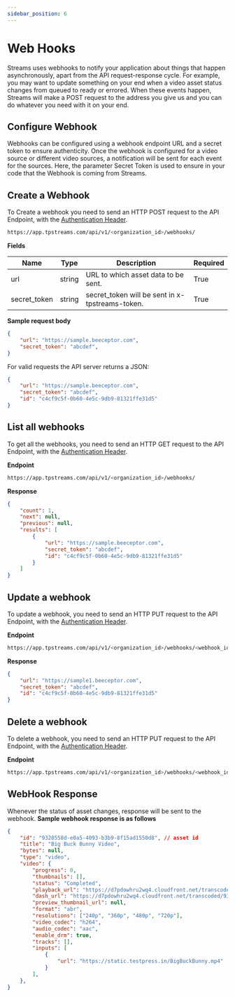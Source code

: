 ```yaml
---
sidebar_position: 6
---
```


# Web Hooks

Streams uses webhooks to notify your application about things that happen asynchronously, apart from the API request-response cycle. For example, you may want to update something on your end when a video asset status changes from queued to ready or errored. When these events happen, Streams will make a POST request to the address you give us and you can do whatever you need with it on your end.

## Configure Webhook

Webhooks can be configured using a webhook endpoint URL and a secret token to ensure authenticity. Once the webhook is configured for a video source or different video sources, a notification will be sent for each event for the sources. Here, the parameter Secret Token is used to ensure in your code that the Webhook is coming from Streams. 

## Create a Webhook

To Create a webhook you need to send an HTTP POST request to the API Endpoint, with the [Authentication Header](../server-api/authentication.md).

```bash
https://app.tpstreams.com/api/v1/<organization_id>/webhooks/
```
**Fields**

| Name             | Type         | Description |    Required  |
| -----------      | -----------  | ----------- |   ---------- |
| url       | string      |  URL to which asset data to be sent.           | True |
| secret_token            | string      |  secret_token will be sent in x-tpstreams-token.| True |


**Sample request body**

```json 
{
    "url": "https://sample.beeceptor.com",
    "secret_token": "abcdef",
}

```

For valid requests the API server returns a JSON:

```json
{
    "url": "https://sample.beeceptor.com",
    "secret_token": "abcdef",
    "id": "c4cf9c5f-0b60-4e5c-9db9-81321ffe31d5"
}
```

## List all webhooks
To get all the webhooks, you need to send an HTTP GET request to the API Endpoint, with the [Authentication Header](../server-api/authentication.md).

**Endpoint**
```bash
https://app.tpstreams.com/api/v1/<organization_id>/webhooks/
```

**Response**
```json
{
    "count": 1,
    "next": null,
    "previous": null,
    "results": [
        {
            "url": "https://sample.beeceptor.com",
            "secret_token": "abcdef",
            "id": "c4cf9c5f-0b60-4e5c-9db9-81321ffe31d5"
        }
    ]
}
```

## Update a webhook
To update a webhook, you need to send an HTTP PUT request to the API Endpoint, with the [Authentication Header](../server-api/authentication.md).

**Endpoint**
```bash
https://app.tpstreams.com/api/v1/<organization_id>/webhooks/<webhook_id>/
```

**Response**
```json
{
    "url": "https://sample1.beeceptor.com",
    "secret_token": "abcdef",
    "id": "c4cf9c5f-0b60-4e5c-9db9-81321ffe31d5"
}
```

## Delete a webhook
To delete a webhook, you need to send an HTTP PUT request to the API Endpoint, with the [Authentication Header](../server-api/authentication.md).

**Endpoint**
```bash
https://app.tpstreams.com/api/v1/<organization_id>/webhooks/<webhook_id>/
```

## WebHook Response
Whenever the status of asset changes, response will be sent to the webhook.
**Sample webhook response is as follows**
```json
{
    "id": "9328558d-e0a5-4093-b3b9-8f15ad1550d8", // asset id
    "title": "Big Buck Bunny Video",
    "bytes": null,
    "type": "video",
    "video": {
        "progress": 0,
        "thumbnails": [],
        "status": "Completed",
        "playback_url": "https://d7pdowhru2wq4.cloudfront.net/transcoded/9328558d-e0a5-4093-b3b9-8f15ad1550d8/video.m3u8",
        "dash_url": "https://d7pdowhru2wq4.cloudfront.net/transcoded/9328558d-e0a5-4093-b3b9-8f15ad1550d8/video.mpd",
        "preview_thumbnail_url": null,
        "format": "abr",
        "resolutions": ["240p", "360p", "480p", "720p"],
        "video_codec": "h264",
        "audio_codec": "aac",
        "enable_drm": true,
        "tracks": [],
        "inputs": [
            {
                "url": "https://static.testpress.in/BigBuckBunny.mp4"
            }
        ],
    },
}
```